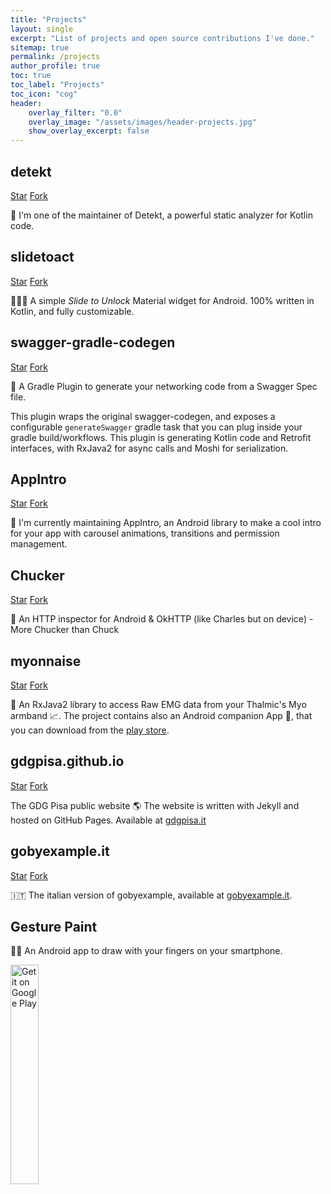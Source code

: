 ```yaml
---
title: "Projects"
layout: single
excerpt: "List of projects and open source contributions I've done."
sitemap: true
permalink: /projects
author_profile: true
toc: true
toc_label: "Projects"
toc_icon: "cog"
header:
    overlay_filter: "0.0"
    overlay_image: "/assets/images/header-projects.jpg"
    show_overlay_excerpt: false
---
```


## detekt

<a class="github-button" href="https://github.com/detekt/detekt" data-icon="octicon-star" data-size="large" data-show-count="true" aria-label="Star detekt/detekt on GitHub">Star</a> <a class="github-button" href="https://github.com/detekt/detekt/fork" data-icon="octicon-repo-forked" data-size="large" data-show-count="true" aria-label="Fork detekt/detekt on GitHub">Fork</a>

🤝 I'm one of the maintainer of Detekt, a powerful static analyzer for Kotlin code.

## slidetoact

<a class="github-button" href="https://github.com/cortinico/slidetoact" data-icon="octicon-star" data-size="large" data-show-count="true" aria-label="Star cortinico/slidetoact on GitHub">Star</a> <a class="github-button" href="https://github.com/cortinico/slidetoact/fork" data-icon="octicon-repo-forked" data-size="large" data-show-count="true" aria-label="Fork cortinico/slidetoact on GitHub">Fork</a>

📱🎨🦄 A simple _Slide to Unlock_ Material widget for Android. 100% written in Kotlin, and fully customizable.

## swagger-gradle-codegen

<a class="github-button" href="https://github.com/yelp/swagger-gradle-codegen" data-icon="octicon-star" data-size="large" data-show-count="true" aria-label="Star yelp/swagger-gradle-codegen on GitHub">Star</a> <a class="github-button" href="https://github.com/yelp/swagger-gradle-codegen/fork" data-icon="octicon-repo-forked" data-size="large" data-show-count="true" aria-label="Fork yelp/swagger-gradle-codegen on GitHub">Fork</a>

💫 A Gradle Plugin to generate your networking code from a Swagger Spec file. 

This plugin wraps the original swagger-codegen, and exposes a configurable `generateSwagger` gradle task that you can plug inside your gradle build/workflows. This plugin is generating Kotlin code and Retrofit interfaces, with RxJava2 for async calls and Moshi for serialization.

## AppIntro

<a class="github-button" href="https://github.com/AppIntro/AppIntro" data-icon="octicon-star" data-size="large" data-show-count="true" aria-label="Star AppIntro/AppIntro on GitHub">Star</a> <a class="github-button" href="https://github.com/AppIntro/AppIntro/fork" data-icon="octicon-repo-forked" data-size="large" data-show-count="true" aria-label="Fork AppIntro/AppIntro on GitHub">Fork</a>

🤝 I'm currently maintaining AppIntro, an Android library to make a cool intro for your app with carousel animations, transitions and permission management. 

## Chucker

<a class="github-button" href="https://github.com/ChuckerTeam/chucker" data-icon="octicon-star" data-size="large" data-show-count="true" aria-label="Star ChuckerTeam/chucker on GitHub">Star</a> <a class="github-button" href="https://github.com/ChuckerTeam/chucker/fork" data-icon="octicon-repo-forked" data-size="large" data-show-count="true" aria-label="Fork AppIntro/AppIntro on GitHub">Fork</a>

🔎 An HTTP inspector for Android & OkHTTP (like Charles but on device) - More Chucker than Chuck

## myonnaise

<a class="github-button" href="https://github.com/cortinico/myonnaise" data-icon="octicon-star" data-size="large" data-show-count="true" aria-label="Star cortinico/myonnaise on GitHub">Star</a> <a class="github-button" href="https://github.com/cortinico/myonnaise/fork" data-icon="octicon-repo-forked" data-size="large" data-show-count="true" aria-label="Fork cortinico/myonnaise on GitHub">Fork</a>

🍯 An RxJava2 library to access Raw EMG data from your Thalmic's Myo armband 📈. The project contains also an Android companion App 📱, that you can download from the [play store](https://play.google.com/store/apps/details?id=it.ncorti.emgvisualizer).

## gdgpisa.github.io

<a class="github-button" href="https://github.com/gdgpisa/gdgpisa.github.io" data-icon="octicon-star" data-size="large" data-show-count="true" aria-label="Star gdgpisa/gdgpisa.github.io on GitHub">Star</a> <a class="github-button" href="https://github.com/gdgpisa/gdgpisa.github.io/fork" data-icon="octicon-repo-forked" data-size="large" data-show-count="true" aria-label="Fork gdgpisa/gdgpisa.github.io on GitHub">Fork</a>

The GDG Pisa public website 🌎 The website is written with Jekyll and hosted on GitHub Pages. Available at [gdgpisa.it](https://gdgpisa.it/)


## gobyexample.it

<a class="github-button" href="https://github.com/golangit/gobyexample-it" data-icon="octicon-star" data-size="large" data-show-count="true" aria-label="Star golangit/gobyexample-it on GitHub">Star</a> <a class="github-button" href="https://github.com/golangit/gobyexample-it/fork" data-icon="octicon-repo-forked" data-size="large" data-show-count="true" aria-label="Fork golangit/gobyexample-it on GitHub">Fork</a>

🇮🇹 The italian version of gobyexample, available at [gobyexample.it](https://gobyexample.it/).

## Gesture Paint

👨‍🎨 An Android app to draw with your fingers on your smartphone.

<a href='https://play.google.com/store/apps/details?id=it.ncorti.gesturepaint&pcampaignid=MKT-Other-global-all-co-prtnr-py-PartBadge-Mar2515-1'><img alt='Get it on Google Play' src='https://play.google.com/intl/en_us/badges/images/generic/en_badge_web_generic.png' width="30%" /></a>


<script async defer src="https://buttons.github.io/buttons.js"></script>
